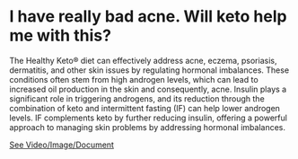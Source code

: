 # I have really bad acne. Will keto help me with this?

The Healthy Keto® diet can effectively address acne, eczema, psoriasis, dermatitis, and other skin issues by regulating hormonal imbalances. These conditions often stem from high androgen levels, which can lead to increased oil production in the skin and consequently, acne. Insulin plays a significant role in triggering androgens, and its reduction through the combination of keto and intermittent fasting (IF) can help lower androgen levels. IF complements keto by further reducing insulin, offering a powerful approach to managing skin problems by addressing hormonal imbalances.

 [See Video/Image/Document](https://hls-player.drberg.com/asset?path=migrated-assets/is-skin-acne-and-ketosis-have-any-connection-explained-by-drberg)